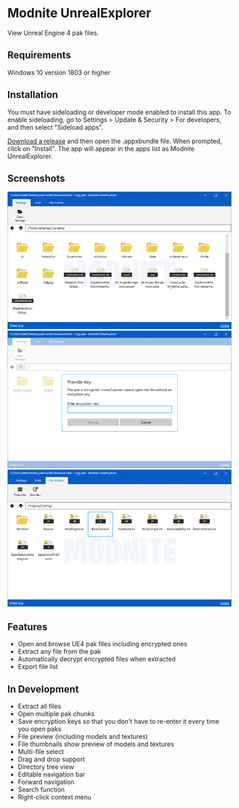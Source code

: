 # Modnite UnrealExplorer
View Unreal Engine 4 pak files.

## Requirements
Windows 10 version 1803 or higher

## Installation
You must have sideloading or developer mode enabled to install this app. To enable sideloading, go to Settings > Update & Security > For developers, and then select "Sideload apps".

[Download a release](https://github.com/ModniteNet/UnrealExplorer/releases/) and then open the .appxbundle file. When prompted, click on "Install". The app will appear in the apps list as Modnite UnrealExplorer.

## Screenshots
![Screenshot of browser](/docs/Screenshot_Browser.png)
![Screenshot of decryption feature](/docs/Screenshot_DecryptKey.png)
![Screenshot of encrypted files in browser](/docs/Screenshot_EncryptedFiles.png)

## Features
* Open and browse UE4 pak files including encrypted ones
* Extract any file from the pak
* Automatically decrypt encrypted files when extracted
* Export file list

## In Development
* Extract all files
* Open multiple pak chunks
* Save encryption keys so that you don't have to re-enter it every time you open paks
* File preview (including models and textures)
* File thumbnails show preview of models and textures
* Multi-file select
* Drag and drop support
* Directory tree view
* Editable navigation bar
* Forward navigation
* Search function
* Right-click context menu
